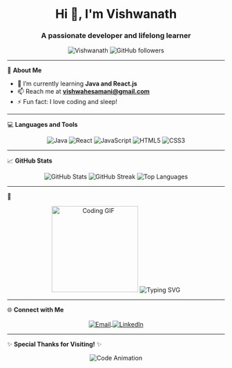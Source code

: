 <h1 align="center">Hi 👋, I'm Vishwanath</h1>
<p align="center"><h3 align="center"color="blue">A passionate developer and lifelong learner</h3>


<p align="center">
  <img src="https://komarev.com/ghpvc/?username=Vishwanath&label=Profile%20views&color=0e75b6&style=flat" alt="Vishwanath" />
  <img src="https://img.shields.io/github/followers/Vishwanath?label=Followers&style=social" alt="GitHub followers" />
</p>

---

🌟 **About Me**

- 🌱 I’m currently learning **Java and React.js**
- 📫 Reach me at **vishwahesamani@gmail.com**
- ⚡ Fun fact: I love coding and sleep!

---

💻 **Languages and Tools**

<p align="center">
  <img src="https://img.icons8.com/color/48/000000/java-coffee-cup-logo--v1.png" alt="Java" />
  <img src="https://img.icons8.com/color/48/000000/react-native.png" alt="React" />
  <img src="https://img.icons8.com/color/48/000000/javascript--v1.png" alt="JavaScript" />
  <img src="https://img.icons8.com/color/48/000000/html-5--v1.png" alt="HTML5" />
  <img src="https://img.icons8.com/color/48/000000/css3.png" alt="CSS3" />
</p>

---

📈 **GitHub Stats**

<p align="center">
  <img src="https://github-readme-stats.vercel.app/api?username=Vishwanath&show_icons=true&theme=radical" alt="GitHub Stats" />
  <img src="https://github-readme-streak-stats.herokuapp.com/?user=Vishwanath&theme=radical" alt="GitHub Streak" />
  <img src="https://github-readme-stats.vercel.app/api/top-langs/?username=Vishwanath&layout=compact&theme=radical" alt="Top Languages" />
</p>

---

🎉

<p align="center">
  <img src="https://media.giphy.com/media/L8K62iTDkzGX6/giphy.gif" width="200" alt="Coding GIF" />
  <img src="https://readme-typing-svg.herokuapp.com?font=Fira+Code&weight=500&size=24&pause=1000&color=32A2F2&center=true&width=435&lines=Welcome+to+my+GitHub!;I+love+to+code+and+learn+new+things!" alt="Typing SVG" />
</p>

---

🌐 **Connect with Me**

<p align="center">
  <a href="mailto:vishwahesamani@gmail.com">
    <img align="center" src="https://img.icons8.com/color/48/000000/gmail-new.png" alt="Email" />
  </a>
  <a href="https://www.linkedin.com/in/vishwanath-h-300b63251/">
    <img align="center" src="https://img.icons8.com/color/48/000000/linkedin.png" alt="LinkedIn" />
  </a>
</p>

---

✨ **Special Thanks for Visiting!** ✨

<p align="center">
  <img src="https://media.giphy.com/media/VTtANKl0beDFQRLDTh/giphy.gif.svg" alt="Code Animation" />
</p>
